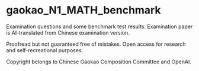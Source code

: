 # gaokao_N1_MATH_benchmark
Examination questions and some benchmark test results.
Examination paper is AI-translated from Chinese examination version.

Proofread but not guaranteed free of mistakes.
Open access for research and self-recreational purposes.

Copyright belongs to Chinese Gaokao Composition Committee and OpenAI.

